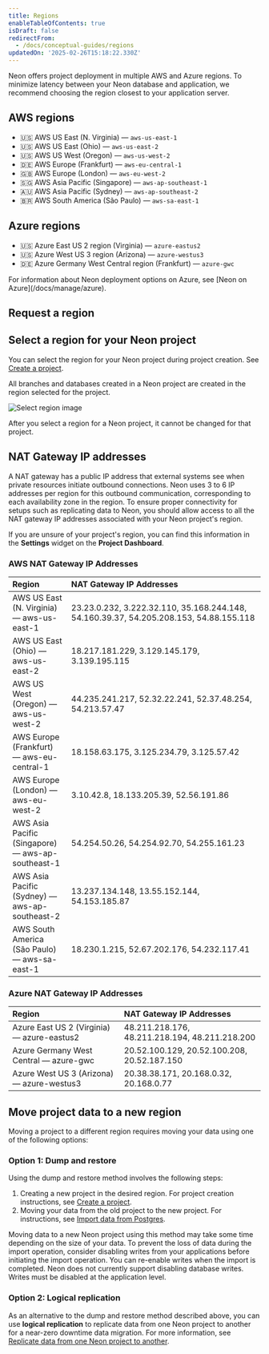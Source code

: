 ```yaml
---
title: Regions
enableTableOfContents: true
isDraft: false
redirectFrom:
  - /docs/conceptual-guides/regions
updatedOn: '2025-02-26T15:18:22.330Z'
---
```


Neon offers project deployment in multiple AWS and Azure regions. To minimize latency between your Neon database and application, we recommend choosing the region closest to your application server.

## AWS regions

- 🇺🇸 AWS US East (N. Virginia) &mdash; `aws-us-east-1`
- 🇺🇸 AWS US East (Ohio) &mdash; `aws-us-east-2`
- 🇺🇸 AWS US West (Oregon) &mdash; `aws-us-west-2`
- 🇩🇪 AWS Europe (Frankfurt) &mdash; `aws-eu-central-1`
- 🇬🇧 AWS Europe (London) &mdash; `aws-eu-west-2`
- 🇸🇬 AWS Asia Pacific (Singapore) &mdash; `aws-ap-southeast-1`
- 🇦🇺 AWS Asia Pacific (Sydney) &mdash; `aws-ap-southeast-2`
- 🇧🇷 AWS South America (São Paulo) &mdash; `aws-sa-east-1`

## Azure regions

- 🇺🇸 Azure East US 2 region (Virginia) &mdash; `azure-eastus2`
- 🇺🇸 Azure West US 3 region (Arizona) &mdash; `azure-westus3`
- 🇩🇪 Azure Germany West Central region (Frankfurt) &mdash; `azure-gwc`

<Admonition type="note" title="Deployment options on azure">
For information about Neon deployment options on Azure, see [Neon on Azure](/docs/manage/azure).
</Admonition>

## Request a region

<RequestForm type="region" />

## Select a region for your Neon project

You can select the region for your Neon project during project creation. See [Create a project](/docs/manage/projects#create-a-project).

All branches and databases created in a Neon project are created in the region selected for the project.

![Select region image](/docs/introduction/project_creation_regions.png)

<Admonition type="note">
After you select a region for a Neon project, it cannot be changed for that project.
</Admonition>

## NAT Gateway IP addresses

A NAT gateway has a public IP address that external systems see when private resources initiate outbound connections. Neon uses 3 to 6 IP addresses per region for this outbound communication, corresponding to each availability zone in the region. To ensure proper connectivity for setups such as replicating data to Neon, you should allow access to all the NAT gateway IP addresses associated with your Neon project's region.

If you are unsure of your project's region, you can find this information in the **Settings** widget on the **Project Dashboard**.

### AWS NAT Gateway IP Addresses

| Region                                            | NAT Gateway IP Addresses                                                               |
| :------------------------------------------------ | :------------------------------------------------------------------------------------- |
| AWS US East (N. Virginia) — aws-us-east-1         | 23.23.0.232, 3.222.32.110, 35.168.244.148, 54.160.39.37, 54.205.208.153, 54.88.155.118 |
| AWS US East (Ohio) — aws-us-east-2                | 18.217.181.229, 3.129.145.179, 3.139.195.115                                           |
| AWS US West (Oregon) — aws-us-west-2              | 44.235.241.217, 52.32.22.241, 52.37.48.254, 54.213.57.47                               |
| AWS Europe (Frankfurt) — aws-eu-central-1         | 18.158.63.175, 3.125.234.79, 3.125.57.42                                               |
| AWS Europe (London) — aws-eu-west-2               | 3.10.42.8, 18.133.205.39, 52.56.191.86                                                 |
| AWS Asia Pacific (Singapore) — aws-ap-southeast-1 | 54.254.50.26, 54.254.92.70, 54.255.161.23                                              |
| AWS Asia Pacific (Sydney) — aws-ap-southeast-2    | 13.237.134.148, 13.55.152.144, 54.153.185.87                                           |
| AWS South America (São Paulo) — aws-sa-east-1     | 18.230.1.215, 52.67.202.176, 54.232.117.41                                             |

### Azure NAT Gateway IP Addresses

| Region                                     | NAT Gateway IP Addresses                       |
| :----------------------------------------- | :--------------------------------------------- |
| Azure East US 2 (Virginia) — azure-eastus2 | 48.211.218.176, 48.211.218.194, 48.211.218.200 |
| Azure Germany West Central — azure-gwc     | 20.52.100.129, 20.52.100.208, 20.52.187.150    |
| Azure West US 3 (Arizona) — azure-westus3  | 20.38.38.171, 20.168.0.32, 20.168.0.77         |

## Move project data to a new region

Moving a project to a different region requires moving your data using one of the following options:

### Option 1: Dump and restore

Using the dump and restore method involves the following steps:

1. Creating a new project in the desired region. For project creation instructions, see [Create a project](/docs/manage/projects#create-a-project).
1. Moving your data from the old project to the new project. For instructions, see [Import data from Postgres](/docs/import/migrate-from-postgres).

Moving data to a new Neon project using this method may take some time depending on the size of your data. To prevent the loss of data during the import operation, consider disabling writes from your applications before initiating the import operation. You can re-enable writes when the import is completed. Neon does not currently support disabling database writes. Writes must be disabled at the application level.

### Option 2: Logical replication

As an alternative to the dump and restore method described above, you can use **logical replication** to replicate data from one Neon project to another for a near-zero downtime data migration. For more information, see [Replicate data from one Neon project to another](/docs/guides/logical-replication-neon-to-neon).

<NeedHelp/>

